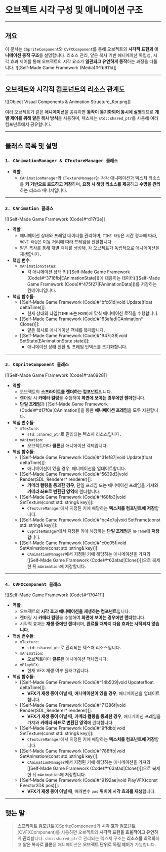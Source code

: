 # **오브젝트 시각 구성 및 애니메이션 구조**
---
## **개요**
이 문서는 `CSpriteComponent`와 `CVFXComponent`를 통해 오브젝트의 **시각적 표현과 애니메이션 동작 구조**를 설명합니다. 리소스 관리, 얕은 복사 기반 애니메이션 독립성, 시각 효과 제어를 통해 오브젝트의 시각 요소가 **일관되고 유연하게 동작**하는 과정을 다룹니다.
![[Self-Made Game Framework (Media)#^fb911d]]

---
## **오브젝트와 시각적 컴포넌트의 리소스 관계도**
![[Object Visual Components & Animation Structure_Kor.png]]

여러 오브젝트가 같은 **애니메이션**을 공유하면 **동작이 동기화되어 동시에 실행**되므로 **개별 제어를 위해 얕은 복사 방식**을 사용하며, 텍스처는 `std::shared_ptr`를 사용해 여러 컴포넌트에서 공유합니다.

---
## **클래스 목록 및 설명**
### `1. CAnimationManager & CTextureManager 클래스`
- **역할**:
	- `CAnimationManager`와 `CTextureManager`는 각각 애니메이션과 텍스처 리소스를 **키 기반으로 로드하고 저장**하며, **요청 시 해당 리소스를 제공**하고 **수명을 관리**하는 리소스 매니저입니다.
---
### `2. CAnimation 클래스`
![[Self-Made Game Framework (Code)#^d17f0e]]
- **역할**:
	- 애니메이션 상태와 프레임 데이터를 관리하며, `TIME 타입`은 시간 경과에 따라, `MOVE 타입`은 이동 거리에 따라 프레임을 전환합니다.
	- 얕은 복사를 통해 개별 객체를 생성해, 각 오브젝트가 독립적으로 애니메이션을 재생합니다.
- **핵심 변수**:
	- `mAnimationStates`: 
		- 각 애니메이션 상태 키([[Self-Made Game Framework (Code)#^3718fb|EAnimationState]])에 대응하는 데이터([[Self-Made Game Framework (Code)#^475f27|FAnimationData]])를 저장하는 컨테이너입니다.
- **핵심 함수들**:
    - [[Self-Made Game Framework (Code)#^bfc61d|void Update(float deltaTime)]]:
	    - 현재 상태의 타입(`TIME` 또는 `MOVE`)에 맞춰 애니메이션 로직을 수행합니다.
    - [[Self-Made Game Framework (Code)#^63afad|CAnimation* Clone()]]:
	    - 얕은 복사로 애니메이션 객체를 복제합니다.
    - [[Self-Made Game Framework (Code)#^947c38|void SetState(EAnimationState state)]]:
	    - 애니메이션 상태 전환 및 프레임 인덱스를 초기화합니다.
---
### `3. CSpriteComponent 클래스`
![[Self-Made Game Framework (Code)#^aa0928]]
- **역할**:
	- 오브젝트의 **스프라이트를 렌더하는 컴포넌트**입니다.
	- 렌더링 시 **카메라 컬링**을 수행하여 **화면에 보이는 경우에만 렌더**합니다.
	- **단일 프레임**과 [[Self-Made Game Framework (Code)#^d17f0e|CAnimation]]을 통한 **애니메이션 프레임**을 모두 지원합니다.
- **핵심 변수들**:
	- `mTexture`:
		- `std::shared_ptr`로 관리되는 텍스처 리소스입니다.
	- `mAnimation`:
		- 오브젝트마다 **클론**된 애니메이션 객체입니다.
- **핵심 함수들**:
    - [[Self-Made Game Framework (Code)#^31ef87|void Update(float deltaTime)]]:
	    - 애니메이션이 있을 경우, 애니메이션을 업데이트합니다.
    - [[Self-Made Game Framework (Code)#^5639d3|void Render(SDL_Renderer* renderer)]]:
	    - **카메라 컬링을 통과한 경우**, 단일 프레임 또는 애니메이션 프레임을 가져와 **카메라 좌표로 변환된 영역**에 렌더합니다.
    - [[Self-Made Game Framework (Code)#^f68fb3|void SetTexture(const std::string& key)]]:
	    - `CTextureManager`에서 지정된 키에 해당하는 **텍스처를 컴포넌트에 저장**합니다.
    - [[Self-Made Game Framework (Code)#^bc4e7a|void SetFrame(const std::string& key)]]:
	    - `CSpriteManager`에서 지정된 키에 해당하는 **단일 프레임**을 `mFrame`에 **저장**합니다.
    - [[Self-Made Game Framework (Code)#^c0c05f|void SetAnimation(const std::string& key)]]:
	    - `CAnimationManager`에서 지정된 키에 해당하는 애니메이션을 가져와 [[Self-Made Game Framework (Code)#^63afad|Clone()]]으로 복제한 뒤 `mAnimation`에 저장합니다.
---
### `4. CVFXComponent 클래스`
![[Self-Made Game Framework (Code)#^17041f]]
- **역할**:
	- 오브젝트의 **시각 효과 애니메이션을 재생하는 컴포넌트**입니다.
	- 렌더링 시 **카메라 컬링**을 수행하여 **화면에 보이는 경우에만 렌더**합니다.
	- 시각적 효과는 **재생 중에만 렌더**되며, **완료될 때까지 다음 효과는 시작되지 않습니다**.
- **핵심 변수들**:
	- `mTexture`:
		- `std::shared_ptr`로 관리되는 텍스처 리소스입니다.
	- `mAnimation`:
		- 오브젝트마다 **클론**된 애니메이션 객체입니다.
	- `mPlayVFX`:
		- 현재 VFX 재생 여부 플래그입니다.
- **핵심 함수들**:
    - [[Self-Made Game Framework (Code)#^14b509|void Update(float deltaTime)]]:
	    - **VFX가 재생 중이 아닐 때, 애니메이션이 있을 경우**, 애니메이션을 업데이트합니다.
    - [[Self-Made Game Framework (Code)#^71386f|void Render(SDL_Renderer* renderer)]]:
	    - **VFX가 재생 중이 아닐 때, 카메라 컬링을 통과한 경우**, 애니메이션 프레임을 가져와 **카메라 좌표로 변환된 영역**에 렌더합니다.
    - [[Self-Made Game Framework (Code)#^9ffdbb|void SetTexture(const std::string& key)]]:
	    - `CTextureManager`에서 지정된 키에 해당하는 **텍스처를 컴포넌트에 저장**합니다.
    - [[Self-Made Game Framework (Code)#^788ffb|void SetAnimation(const std::string& key)]]:
	    - `CAnimationManager`에서 지정된 키에 해당하는 애니메이션을 가져와 [[Self-Made Game Framework (Code)#^63afad|Clone()]]으로 복제한 뒤 `mAnimation`에 저장합니다.
	- [[Self-Made Game Framework (Code)#^9192ae|void PlayVFX(const FVector2D& pos)]]:
		- **VFX가 재생 중이 아닐 때**, 매개변수 `pos` **위치에 시각 효과를 재생**합니다.

---
## **맺는 말**
> **스프라이트 컴포넌트**(CSpriteComponent)와 **시각 효과 컴포넌트**(CVFXComponent)를 사용하면 오브젝트의 **시각적 표현을 효율적이고 유연하게 관리**합니다. `std::shared_ptr`로 관리되는 텍스처 구조는 **리소스를 최적화**하고 **얕은 복사로 클론**된 애니메이션은 **오브젝트 단위로 독립 제어**가 가능합니다.